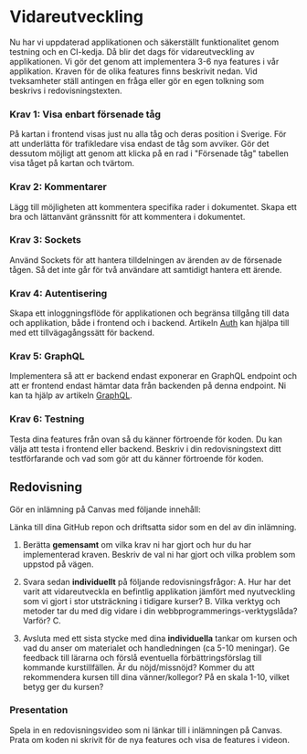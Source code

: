 # Vidareutveckling

Nu har vi uppdaterad applikationen och säkerställt funktionalitet genom testning och en CI-kedja. Då blir det dags för vidareutveckling av applikationen. Vi gör det genom att implementera 3-6 nya features i vår applikation. Kraven för de olika features finns beskrivit nedan. Vid tveksamheter ställ antingen en fråga eller gör en egen tolkning som beskrivs i redovisningstexten.



### Krav 1: Visa enbart försenade tåg

På kartan i frontend visas just nu alla tåg och deras position i Sverige. För att underlätta för trafikledare visa endast de tåg som avviker. Gör det dessutom möjligt att genom att klicka på en rad i "Försenade tåg" tabellen visa tåget på kartan och tvärtom.


### Krav 2: Kommentarer

Lägg till möjligheten att kommentera specifika rader i dokumentet. Skapa ett bra och lättanvänt gränssnitt för att kommentera i dokumentet.



### Krav 3: Sockets

Använd Sockets för att hantera tilldelningen av ärenden av de försenade tågen. Så det inte går för två användare att samtidigt hantera ett ärende.



### Krav 4: Autentisering

Skapa ett inloggningsflöde för applikationen och begränsa tillgång till data och applikation, både i frontend och i backend. Artikeln [Auth](auth) kan hjälpa till med ett tillvägagångssätt för backend.



### Krav 5: GraphQL

Implementera så att er backend endast exponerar en GraphQL endpoint och att er frontend endast hämtar data från backenden på denna endpoint. Ni kan ta hjälp av artikeln [GraphQL](graphql).



### Krav 6: Testning

Testa dina features från ovan så du känner förtroende för koden. Du kan välja att testa i frontend eller backend. Beskriv i din redovisningstext ditt testförfarande och vad som gör att du känner förtroende för koden.



## Redovisning

Gör en inlämning på Canvas med följande innehåll:

Länka till dina GitHub repon och driftsatta sidor som en del av din inlämning.

1. Berätta **gemensamt** om vilka krav ni har gjort och hur du har implementerad kraven. Beskriv de val ni har gjort och vilka problem som uppstod på vägen.

2. Svara sedan **individuellt** på följande redovisningsfrågor:
    A. Hur har det varit att vidareutveckla en befintlig applikation jämfört med nyutveckling som vi gjort i stor utsträckning i tidigare kurser?
    B. Vilka verktyg och metoder tar du med dig vidare i din webbprogrammerings-verktygslåda? Varför?
    C.

3. Avsluta med ett sista stycke med dina **individuella** tankar om kursen och vad du anser om materialet och handledningen (ca 5-10 meningar). Ge feedback till lärarna och förslå eventuella förbättringsförslag till kommande kurstillfällen. Är du nöjd/missnöjd? Kommer du att rekommendera kursen till dina vänner/kollegor? På en skala 1-10, vilket betyg ger du kursen?



### Presentation

Spela in en redovisningsvideo som ni länkar till i inlämningen på Canvas. Prata om koden ni skrivit för de nya features och visa de features i videon.
